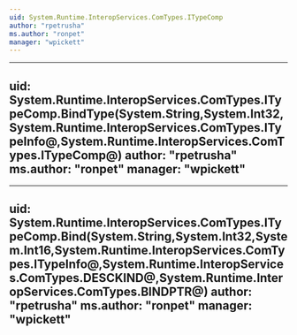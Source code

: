 ```yaml
---
uid: System.Runtime.InteropServices.ComTypes.ITypeComp
author: "rpetrusha"
ms.author: "ronpet"
manager: "wpickett"
---
```


---
uid: System.Runtime.InteropServices.ComTypes.ITypeComp.BindType(System.String,System.Int32,System.Runtime.InteropServices.ComTypes.ITypeInfo@,System.Runtime.InteropServices.ComTypes.ITypeComp@)
author: "rpetrusha"
ms.author: "ronpet"
manager: "wpickett"
---

---
uid: System.Runtime.InteropServices.ComTypes.ITypeComp.Bind(System.String,System.Int32,System.Int16,System.Runtime.InteropServices.ComTypes.ITypeInfo@,System.Runtime.InteropServices.ComTypes.DESCKIND@,System.Runtime.InteropServices.ComTypes.BINDPTR@)
author: "rpetrusha"
ms.author: "ronpet"
manager: "wpickett"
---
